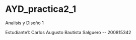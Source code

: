 # AYD_practica2_1


Analisis y Diseño 1


Estudiante1: Carlos Augusto Bautista Salguero -- 200815342
